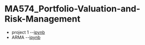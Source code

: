 # MA574_Portfolio-Valuation-and-Risk-Management

- project 1 --[ipynb](src/project1.ipynb)
- ARMA --[ipynb](src/ARMR.ipynb)
